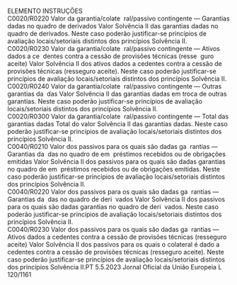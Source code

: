  
ELEMENTO  INSTRUÇÕES  
C0020/R0220  Valor da garantia/colate ­
ral/passivo contingente 
— Garantias dadas no 
quadro de derivados  Valor Solvência II das garantias dadas no quadro de derivados. 
Neste caso poderão justificar-se princípios de avaliação locais/setoriais distintos dos 
princípios Solvência II.  
C0020/R0230  Valor da garantia/colate ­
ral/passivo contingente 
— Ativos dados a ce ­
dentes contra a cessão de 
provisões técnicas (resse ­
guro aceite)  Valor Solvência II dos ativos dados a cedentes contra a cessão de provisões técnicas 
(resseguro aceite). 
Neste caso poderão justificar-se princípios de avaliação locais/setoriais distintos dos 
princípios Solvência II.  
C0020/R0240  Valor da garantia/colate ­
ral/passivo contingente 
— Outras garantias da ­
das  Valor Solvência II das garantias dadas em troca de outras garantias. 
Neste caso poderão justificar-se princípios de avaliação locais/setoriais distintos dos 
princípios Solvência II.  
C0020/R0300  Valor da garantia/colate ­
ral/passivo contingente 
— Total das garantias 
dadas  Total do valor Solvência II das garantias dadas. 
Neste caso poderão justificar-se princípios de avaliação locais/setoriais distintos dos 
princípios Solvência II.  
C0040/R0210  Valor dos passivos para 
os quais são dadas ga ­
rantias — Garantias da ­
das no quadro de em ­
préstimos recebidos ou 
de obrigações emitidas  Valor Solvência II dos passivos para os quais são dadas garantias no quadro de em ­
préstimos recebidos ou de obrigações emitidas. 
Neste caso poderão justificar-se princípios de avaliação locais/setoriais distintos dos 
princípios Solvência II.  
C0040/R0220  Valor dos passivos para 
os quais são dadas ga ­
rantias — Garantias da ­
das no quadro de deri ­
vados  Valor Solvência II dos passivos para os quais são dadas garantias no quadro de deri ­
vados. 
Neste caso poderão justificar-se princípios de avaliação locais/setoriais distintos dos 
princípios Solvência II.  
C0040/R0230  Valor dos passivos para 
os quais são dadas ga ­
rantias — Ativos dados a 
cedentes contra a cessão 
de provisões técnicas 
(resseguro aceite)  Valor Solvência II dos passivos para os quais o colateral é dado a cedentes contra a 
cessão de provisões técnicas (resseguro aceite). 
Neste caso poderão justificar-se princípios de avaliação locais/setoriais distintos dos 
princípios Solvência II.PT  5.5.2023 Jornal Oficial da União Europeia L 120/1161